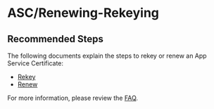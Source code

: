 <properties
	pageTitle="ASC/Renewing-Rekeying"
	description="ASC/Renewing-Rekeying"
	service="microsoft.asc"
	resource="asc"
	authors="cts-shrahman, cts-shrahman"
   	ms.author="shrahman,curibe"
	displayOrder="4"
	selfHelpType="generic"
	supportTopicIds="32604398"
	resourceTags=""
	productPesIds="16512"
	cloudEnvironments="public, Fairfax"
	articleId="8b046fe6-615a-42b7-a8fd-8b61020ddddf"
/>

# ASC/Renewing-Rekeying

## **Recommended Steps**

The following documents explain the steps to rekey or renew an App Service Certificate: 

* [Rekey](https://docs.microsoft.com/azure/app-service/web-sites-purchase-ssl-web-site#rekey-certificate) 
* [Renew](https://docs.microsoft.com/azure/app-service/web-sites-purchase-ssl-web-site#renew-certificate)

For more information, please review the [FAQ](https://azure.github.io/AppService/2017/07/24/FAQ-SSL-certificates-for-Web-Apps-and-App-Service-Certificates.html).
